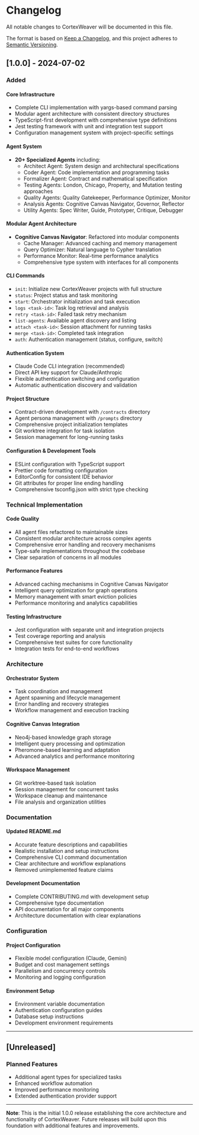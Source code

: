 # Changelog

All notable changes to CortexWeaver will be documented in this file.

The format is based on [Keep a Changelog](https://keepachangelog.com/en/1.0.0/),
and this project adheres to [Semantic Versioning](https://semver.org/spec/v2.0.0.html).

## [1.0.0] - 2024-07-02

### Added

#### Core Infrastructure
- Complete CLI implementation with yargs-based command parsing
- Modular agent architecture with consistent directory structures
- TypeScript-first development with comprehensive type definitions
- Jest testing framework with unit and integration test support
- Configuration management system with project-specific settings

#### Agent System
- **20+ Specialized Agents** including:
  - Architect Agent: System design and architectural specifications
  - Coder Agent: Code implementation and programming tasks
  - Formalizer Agent: Contract and mathematical specification
  - Testing Agents: London, Chicago, Property, and Mutation testing approaches
  - Quality Agents: Quality Gatekeeper, Performance Optimizer, Monitor
  - Analysis Agents: Cognitive Canvas Navigator, Governor, Reflector
  - Utility Agents: Spec Writer, Guide, Prototyper, Critique, Debugger

#### Modular Agent Architecture
- **Cognitive Canvas Navigator**: Refactored into modular components
  - Cache Manager: Advanced caching and memory management
  - Query Optimizer: Natural language to Cypher translation
  - Performance Monitor: Real-time performance analytics
  - Comprehensive type system with interfaces for all components

#### CLI Commands
- `init`: Initialize new CortexWeaver projects with full structure
- `status`: Project status and task monitoring
- `start`: Orchestrator initialization and task execution
- `logs <task-id>`: Task log retrieval and analysis
- `retry <task-id>`: Failed task retry mechanism
- `list-agents`: Available agent discovery and listing
- `attach <task-id>`: Session attachment for running tasks
- `merge <task-id>`: Completed task integration
- `auth`: Authentication management (status, configure, switch)

#### Authentication System
- Claude Code CLI integration (recommended)
- Direct API key support for Claude/Anthropic
- Flexible authentication switching and configuration
- Automatic authentication discovery and validation

#### Project Structure
- Contract-driven development with `/contracts` directory
- Agent persona management with `/prompts` directory
- Comprehensive project initialization templates
- Git worktree integration for task isolation
- Session management for long-running tasks

#### Configuration & Development Tools
- ESLint configuration with TypeScript support
- Prettier code formatting configuration
- EditorConfig for consistent IDE behavior
- Git attributes for proper line ending handling
- Comprehensive tsconfig.json with strict type checking

### Technical Implementation

#### Code Quality
- All agent files refactored to maintainable sizes
- Consistent modular architecture across complex agents
- Comprehensive error handling and recovery mechanisms
- Type-safe implementations throughout the codebase
- Clear separation of concerns in all modules

#### Performance Features
- Advanced caching mechanisms in Cognitive Canvas Navigator
- Intelligent query optimization for graph operations
- Memory management with smart eviction policies
- Performance monitoring and analytics capabilities

#### Testing Infrastructure
- Jest configuration with separate unit and integration projects
- Test coverage reporting and analysis
- Comprehensive test suites for core functionality
- Integration tests for end-to-end workflows

### Architecture

#### Orchestrator System
- Task coordination and management
- Agent spawning and lifecycle management
- Error handling and recovery strategies
- Workflow management and execution tracking

#### Cognitive Canvas Integration
- Neo4j-based knowledge graph storage
- Intelligent query processing and optimization
- Pheromone-based learning and adaptation
- Advanced analytics and performance monitoring

#### Workspace Management
- Git worktree-based task isolation
- Session management for concurrent tasks
- Workspace cleanup and maintenance
- File analysis and organization utilities

### Documentation

#### Updated README.md
- Accurate feature descriptions and capabilities
- Realistic installation and setup instructions
- Comprehensive CLI command documentation
- Clear architecture and workflow explanations
- Removed unimplemented feature claims

#### Development Documentation
- Complete CONTRIBUTING.md with development setup
- Comprehensive type documentation
- API documentation for all major components
- Architecture documentation with clear explanations

### Configuration

#### Project Configuration
- Flexible model configuration (Claude, Gemini)
- Budget and cost management settings
- Parallelism and concurrency controls
- Monitoring and logging configuration

#### Environment Setup
- Environment variable documentation
- Authentication configuration guides
- Database setup instructions
- Development environment requirements

---

## [Unreleased]

### Planned Features
- Additional agent types for specialized tasks
- Enhanced workflow automation
- Improved performance monitoring
- Extended authentication provider support

---

**Note**: This is the initial 1.0.0 release establishing the core architecture and functionality of CortexWeaver. Future releases will build upon this foundation with additional features and improvements.
